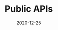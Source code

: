 ---
title: Public APIs
projectLink: https://publicapis.sznm.dev
repoLink: https://github.com/sozonome/pub-apis
description: Find public APIs for your next projects.
date: "2020-12-25"
thumbnail: "/app_icons/pub-apis.svg"
featured: true
sznmApps: true
appStoreLink:
playStoreLink:
stacks: 
  - nextjs
  - chakra-ui
---
